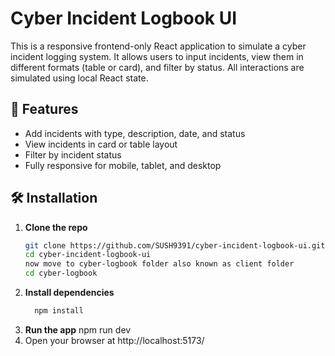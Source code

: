 # Cyber Incident Logbook UI

This is a responsive frontend-only React application to simulate a cyber incident logging system. It allows users to input incidents, view them in different formats (table or card), and filter by status. All interactions are simulated using local React state.

## 🚀 Features
- Add incidents with type, description, date, and status
- View incidents in card or table layout
- Filter by incident status
- Fully responsive for mobile, tablet, and desktop

## 🛠️ Installation

1. **Clone the repo**
   ```bash
   git clone https://github.com/SUSH9391/cyber-incident-logbook-ui.git
   cd cyber-incident-logbook-ui
   now move to cyber-logbook folder also known as client folder
   cd cyber-logbook
   ```
2. **Install dependencies**
    ```bash
      npm install
    ```
3. **Run the app**
     npm run dev
4. Open your browser at http://localhost:5173/